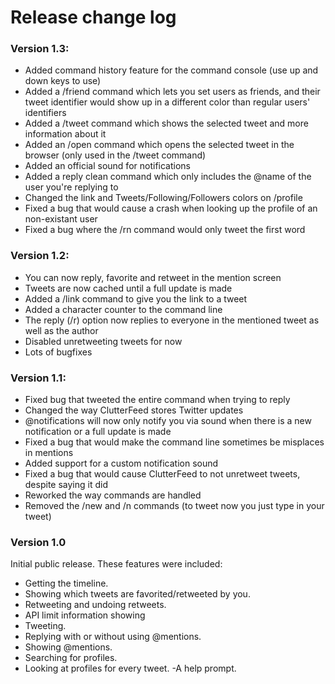 # **Release change log**

### Version 1.3:
- Added command history feature for the command console (use up and down keys to use)
- Added a /friend command which lets you set users as friends, and their tweet identifier would show up in a different color than regular users' identifiers
- Added a /tweet command which shows the selected tweet and more information about it
- Added an /open command which opens the selected tweet in the browser (only used in the /tweet command)
- Added an official sound for notifications
- Added a reply clean command which only includes the @name of the user you're replying to
- Changed the link and Tweets/Following/Followers colors on /profile
- Fixed a bug that would cause a crash when looking up the profile of an non-existant user
- Fixed a bug where the /rn command would only tweet the first word

### Version 1.2:
- You can now reply, favorite and retweet in the mention screen
- Tweets are now cached until a full update is made
- Added a /link command to give you the link to a tweet
- Added a character counter to the command line
- The reply (/r) option now replies to everyone in the mentioned tweet as well as the author
- Disabled unretweeting tweets for now
- Lots of bugfixes

### Version 1.1:
- Fixed bug that tweeted the entire command when trying to reply
- Changed the way ClutterFeed stores Twitter updates
- @notifications will now only notify you via sound when there is a new notification or a full update is made
- Fixed a bug that would make the command line sometimes be misplaces in mentions
- Added support for a custom notification sound
- Fixed a bug that would cause ClutterFeed to not unretweet tweets, despite saying it did
- Reworked the way commands are handled
- Removed the /new and /n commands (to tweet now you just type in your tweet)

### Version 1.0
Initial public release.
These features were included:

- Getting the timeline.
- Showing which tweets are favorited/retweeted by you.
- Retweeting and undoing retweets.
- API limit information showing
- Tweeting.
- Replying with or without using @mentions.
- Showing @mentions.
- Searching for profiles.
- Looking at profiles for every tweet.
-A help prompt.

